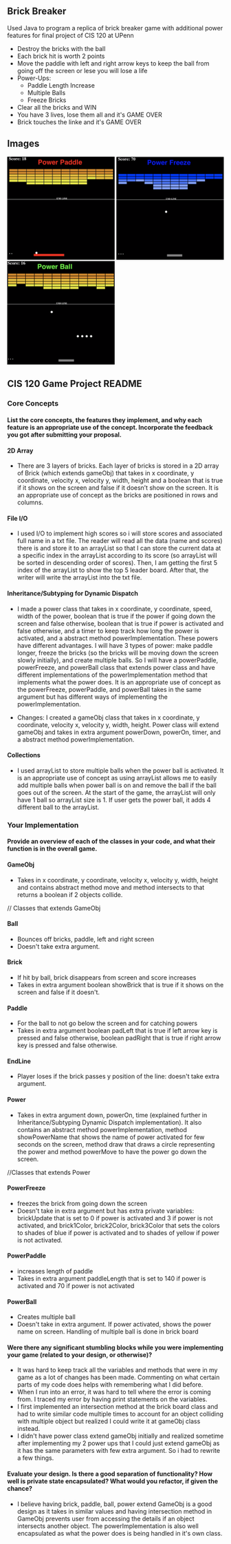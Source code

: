 ## Brick Breaker
Used Java to program a replica of brick breaker game with additional power features for final project of CIS 120 at UPenn
* Destroy the bricks with the ball
* Each brick hit is worth 2 points
* Move the paddle with left and right arrow keys to keep the ball from going off the screen or lese you will lose a life
* Power-Ups: 
	* Paddle Length Increase
	* Multiple Balls
	* Freeze Bricks
* Clear all the bricks and WIN
* You have 3 lives, lose them all and it's GAME OVER
* Brick touches the linke and it's GAME OVER

## Images
<p float="left">
  <img src="img/paddle.png" alt="Power Paddle" width="250"/>
  <img src="img/freeze.png" alt="Power Freeze" width="250"/>
  <img src="img/ball.png" alt="Power Ball" width="250"/>
</p>


## CIS 120 Game Project README

### Core Concepts 


  #### List the core concepts, the features they implement, and why each feature is an appropriate use of the concept. Incorporate the feedback you got after submitting your proposal.

  #### 2D Array
  - There are 3 layers of bricks. Each layer of bricks is stored in a 2D array of Brick (which extends gameObj) that takes in x coordinate, y coordinate, velocity x, velocity y, width, height and a boolean that is true if it shows on the screen and false if it doesn’t show on the screen. It is an appropriate use of concept as the bricks are positioned in rows and columns.

  #### File I/O
  - I used I/O to implement high scores so i will store scores and associated full name in a txt file. The reader will read all the data (name and scores) there is and store it to an arrayList so that I can store the current data at a specific index in the arrayList according to its score (so arrayList will be sorted in descending order of scores). Then, I am getting the first 5 index of the arrayList to show the top 5 leader board. After that, the writer will write the arrayList into the txt file.

  #### Inheritance/Subtyping for Dynamic Dispatch
- I made a power class that takes in x coordinate, y coordinate, speed, width of the power, boolean that is true if the power if going down the screen and false otherwise, boolean that is true if power is activated and false otherwise, and a timer to keep track how long the power is activated, and a abstract  method powerImplementation. These powers have different advantages. I will have 3 types of power: make paddle longer, freeze the bricks (so the bricks will be moving down the screen slowly initially), and create multiple balls. So I will have a powerPaddle, powerFreeze, and powerBall class that extends power class and have different implementations of the powerImplementation method that implements what the power does. It is an appropriate use of concept as the powerFreeze, powerPaddle, and powerBall takes in the same argument but has different ways of implementing the powerImplementation. 
	
- Changes: I created a gameObj class that takes in x coordinate, y coordinate, velocity x, velocity y, width, height. Power class will extend gameObj and takes in extra argument powerDown, powerOn, timer, and a abstract method powerImplementation.
	
 #### Collections
- I used arrayList to store multiple balls when the power ball is activated. It is an appropriate use of concept as using arrayList allows me to easily add multiple balls when power ball is on and remove the ball if the ball goes out of the screen. At the start of the game, the arrayList will only have 1 ball so arrayList size is 1. If user gets the power ball, it adds 4 different ball to the arrayList.


### Your Implementation 

  #### Provide an overview of each of the classes in your code, and what their function is in the overall game.
  
  #### GameObj
  - Takes in x coordinate, y coordinate, velocity x, velocity y, width, height and contains abstract method move and method intersects to that returns a boolean if 2 objects collide.
	
  // Classes that extends GameObj
  #### Ball 
  - Bounces off bricks, paddle, left and right screen
  - Doesn't take extra argument. 
  
  #### Brick 
  - If hit by ball, brick disappears from screen and score increases
  - Takes in extra argument boolean showBrick that is true if it shows on the screen and false if it doesn't. 
  #### Paddle 
  - For the ball to not go below the screen and for catching powers
  - Takes in extra argument boolean padLeft that is true if left arrow key is pressed and false otherwise, boolean padRight that is true if right arrow key is pressed and false otherwise. 
  #### EndLine 
  - Player loses if the brick passes y position of the line: doesn't take extra argument. 
  #### Power
  - Takes in extra argument down, powerOn, time (explained further in Inheritance/Subtyping Dynamic Dispatch implementation). It also contains an abstract method powerImplementation, method showPowerName that shows the name of power activated for few seconds on the screen, method draw that draws a circle representing the power and method powerMove to have the power go down the screen.
		
//Classes that extends Power
  #### PowerFreeze 
  - freezes the brick from going down the screen
  - Doesn't take in extra argument but has extra private variables: brickUpdate that is set to 0 if power is activated and 3 if power is not activated, and brick1Color, brick2Color, brick3Color that sets the colors to shades of blue if power is activated and to shades of yellow if power is not activated.
  #### PowerPaddle 
  - increases length of paddle
  - Takes in extra argument paddleLength that is set to 140 if power is activated and 70 if power is not activated
  #### PowerBall 
  - Creates multiple ball
  - Doesn't take in extra argument. If power activated, shows the power name on screen. Handling of multiple ball is done in brick board
			
		
#### Were there any significant stumbling blocks while you were implementing your game (related to your design, or otherwise)?
  * It was hard to keep track all the variables and methods that were in my game as a lot of changes has been made. Commenting on what certain parts of my code does helps with remembering what I did before. 
  * When I run into an error, it was hard to tell where the error is coming from. I traced my error by having print statements on the variables.
  * I first implemented an intersection method at the brick board class and had to write similar code multiple times to account for an object colliding with multiple object but realized I could write it at gameObj class instead.
  * I didn't have power class extend gameObj initially and realized sometime after implementing my 2 power ups that I could just extend gameObj as it has the same parameters with few extra argument. So i had to rewrite a few things.
  
 

#### Evaluate your design. Is there a good separation of functionality? How well is private state encapsulated? What would you refactor, if given the chance?
  * I believe having brick, paddle, ball, power extend GameObj is a good design as it takes in similar values and having intersection method in GameObj prevents user from accessing the details if an object intersects another object. The powerImplementation is also well encapsulated as what the power does is being handled in it's own class. 

